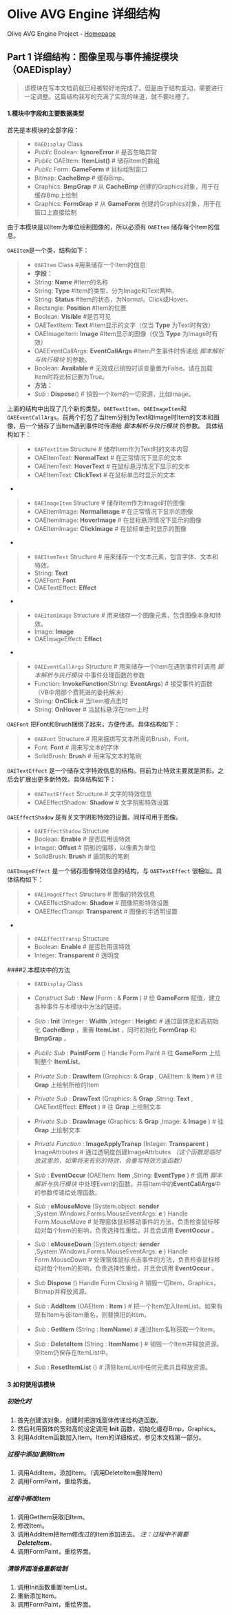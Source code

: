 Olive AVG Engine 详细结构
===

Olive AVG Engine Project - [Homepage](https://github.com/leinue/AVG)

## Part 1 详细结构：图像呈现与事件捕捉模块（OAEDisplay）

> 该模块在写本文档前就已经被较好地完成了。但是由于结构变动，需要进行一定调整。这篇结构我写的充满了实现的味道，就不要吐槽了。


#### 1.模块中字段和主要数据类型

首先是本模块的全部字段：
> - `OAEDisplay` Class
> - *Public* Boolean: **IgnoreError** # 是否忽略异常
> - *Public* OAEItem: **ItemList()** # 储存Item的数组
> - *Public* Form: **GameForm** # 目标绘制窗口
> - Bitmap: **CacheBmp** # 缓存Bmp。
> - Graphics: **BmpGrap** # 从 **CacheBmp** 创建的Graphics对象，用于在缓存Bmp上绘制
> - Graphics: **FormGrap** # 从 **GameForm** 创建的Graphics对象，用于在窗口上直接绘制


由于本模块是以Item为单位绘制图像的，所以必须有 `OAEItem` 储存每个Item的信息。


`OAEItem`是一个类，结构如下：
> - `OAEItem` Class #用来储存一个Item的信息
> - **字段：**
> - String: **Name** #Item的名称
> - String: **Type** #Item的类型，分为Image和Text两种。
> - String: **Status** #Item的状态，为Normal，Click或Hover。
> - Rectangle: **Position** #Item的位置
> - Boolean: **Visible** #是否可见
> - OAETextItem: **Text** #Item显示的文字（仅当 **Type** 为Text时有效）
> - OAEImageItem: **Image** #Item显示的图像（仅当 **Type** 为Image时有效）
> - OAEEventCallArgs: **EventCallArgs** #Item产生事件时传递给 *脚本解析与执行模块* 的参数。
> - Boolean: **Available** # 无效或已销毁时该变量置为False。请在加载Item时将此标记置为True。
> - **方法：**
> - *Sub* : **Dispose**() # 销毁一个Item的一切资源，比如Image。

上面的结构中出现了几个新的类型，`OAETextItem`、`OAEImageItem`和`OAEEventCallArgs`。前两个打包了当Item分别为Text和Image时Item的文本和图像，后一个储存了当Item遇到事件时传递给 *脚本解析与执行模块* 的参数。
具体结构如下：

> - `OAETextItem` Structure # 储存Item作为Text时的文本内容
> - OAEItemText: **NormalText** # 在正常情况下显示的文本
> - OAEItemText: **HoverText** # 在鼠标悬浮情况下显示的文本
> - OAEItemText: **ClickText** # 在鼠标单击时显示的文本

-

> - `OAEImageItem` Structure # 储存Item作为Image时的图像
> - OAEItemImage: **NormalImage** # 在正常情况下显示的图像
> - OAEItemImage: **HoverImage** # 在鼠标悬浮情况下显示的图像
> - OAEItemImage: **ClickImage** # 在鼠标单击时显示的图像

-

> - `OAEItemText` Structure # 用来储存一个文本元素，包含字体、文本和特效。
> - String: **Text**
> - OAEFont: **Font**
> - OAETextEffect: **Effect**

-

> - `OAEItemImage` Structure # 用来储存一个图像元素，包含图像本身和特效。
> - Image: **Image**
> - OAEImageEffect: **Effect**

-

> - `OAEEventCallArgs` Structure # 用来储存一个Item在遇到事件时调用 *脚本解析与执行模块* 中事件处理函数的参数
> - Function: **InvokeFunction**(String: **EventArgs**) # 接受事件的函数（VB中用那个费死进的委托解决）
> - String: **OnClick** # 当Item被点击时
> - String: **OnHover** # 当鼠标悬浮在Item上时

`OAEFont` 把Font和Brush捆绑了起来，方便传递。具体结构如下：

> - `OAEFont` Structure # 用来捆绑写文本所需的Brush，Font。
> - Font: **Font** # 用来写文本的字体
> - SolidBrush: **Brush** # 用来写文本的笔刷

`OAETextEffect` 是一个储存文字特效信息的结构。目前为止特效主要就是阴影。之后会扩展出更多新特效。具体结构如下：

> - `OAETextEffect` Structure # 文字的特效信息
> - OAEEffectShadow: **Shadow** # 文字阴影特效设置

`OAEEffectShadow` 是有关文字阴影特效的设置。同样可用于图像。

> - `OAEEffectShadow` Structure
> - Boolean: **Enable** # 是否启用该特效
> - Integer: **Offset** # 阴影的偏移，以像素为单位
> - SolidBrush: **Brush** # 画阴影的笔刷


`OAEImageEffect` 是一个储存图像特效信息的结构，与 `OAETextEffect` 很相似。具体结构如下：

> - `OAEImageEffect` Structure # 图像的特效信息
> - OAEEffectShadow: **Shadow** # 图像阴影特效设置
> - OAEEffectTransp: **Transparent** # 图像的半透明设置

-

> - `OAEEffectTransp` Structure
> - Boolean: **Enable** # 是否启用该特效
> - Integer: **Transparent** # 透明度

####2.本模块中的方法

> - `OAEDisplay` Class

> - *Construct* *Sub* : **New** (Form : & **Form** ) # 给 **GameForm** 赋值，建立各种事件与本模块中方法的链接。

> - *Sub* : **Init** (Integer : **Width** ,Integer : **Height**) # 通过窗体宽和高初始化 **CacheBmp** ，重置 **ItemList** ，同时初始化 **FormGrap** 和 **BmpGrap** 。

> - *Public Sub* : **PaintForm** () Handle Form.Paint  # 往 **GameForm** 上绘制整个 **ItemList**。

> - *Private* *Sub* : **DrawItem** (Graphics: & **Grap** , OAEItem: & **Item** ) # 往 **Grap** 上绘制所给的Item

> - *Private* *Sub* : **DrawText** (Graphics: & **Grap** ,String: **Text** , OAETextEffect: **Effect** ) # 往 **Grap** 上绘制文本

> - *Private* *Sub* : **DrawImage** (Graphics: & **Grap** ,Image: & **Image** ) # 往 **Grap** 上绘制文本

> - *Private* *Function* : **ImageApplyTransp** (Integer: **Transparent** ) ImageAttrbutes # 通过透明度创建ImageAttrbutes *（这个函数是临时放这里的，如果将来有别的特效，会重写特效方面函数）*

> - *Sub* : **EventOccur** (OAEItem: **Item** ,String: **EventType** ) # 调用 *脚本解析与执行模块* 中处理Event的函数，并将Item中的**EventCallArgs**中的参数传递给处理函数。

> - *Sub* : **eMouseMove** (System.object: **sender** ,System.Windows.Forms.MouseEventArgs: **e** ) Handle Form.MouseMove # 处理窗体鼠标移动事件的方法，负责检查鼠标移动对每个Item的影响，负责选择性重绘，并且会调用 **EventOccur** 。

> - *Sub* : **eMouseDown** (System.object: **sender** ,System.Windows.Forms.MouseEventArgs: **e** ) Handle Form.MouseDown # 处理窗体鼠标点击事件的方法，负责检查鼠标移动对每个Item的影响，负责选择性重绘，并且会调用 **EventOccur** 。

> - *Sub* **Dispose** () Handle Form.Closing # 销毁一切Item，Graphics，Bitmap并释放资源。

> - *Sub* : **AddItem** (OAEItem : **Item** ) # 把一个Item加入ItemList。如果有现有Item与该Item重名，则替换旧的Item。

> - *Sub* : **GetItem** (String : **ItemName**) # 通过Item名称获取一个Item。

> - *Sub* : **DeleteItem** (String : **ItemName** ) # 销毁一个Item并释放资源。空Item仍保存在ItemList中。

> - *Sub* : **ResetItemList** () # 清除ItemList中任何元素并且释放资源。

#### 3.如何使用该模块

##### 初始化时

1. 首先创建该对象，创建时把游戏窗体传递给构造函数。
2. 然后利用窗体的宽和高的设定调用 **Init** 函数，初始化缓存Bmp，Graphics。
3. 利用AddItem函数加入Item。Item的详细格式，参见本文档第一部分。

##### 过程中添加/删除Item

1. 调用AddItem，添加Item。（调用DeleteItem删除Item）
2. 调用FormPaint，重绘界面。

##### 过程中修改Item

1. 调用GetItem获取旧Item。
2. 修改Item。
3. 调用AddItem把Item修改过的Item添加进去。 *注：过程中不需要 **DeleteItem**。*
4. 调用FormPaint，重绘界面。

##### 清除界面准备重新绘制

1. 调用Init函数重置ItemList。
2. 重新添加Item。
3. 调用FormPaint，重绘界面。
